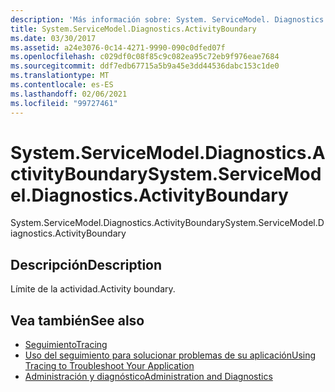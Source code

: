 ```yaml
---
description: 'Más información sobre: System. ServiceModel. Diagnostics. ActivityBoundary'
title: System.ServiceModel.Diagnostics.ActivityBoundary
ms.date: 03/30/2017
ms.assetid: a24e3076-0c14-4271-9990-090c0dfed07f
ms.openlocfilehash: c029df0c08f85c9c082ea95c72eb9f976eae7684
ms.sourcegitcommit: ddf7edb67715a5b9a45e3dd44536dabc153c1de0
ms.translationtype: MT
ms.contentlocale: es-ES
ms.lasthandoff: 02/06/2021
ms.locfileid: "99727461"
---
```

# <a name="systemservicemodeldiagnosticsactivityboundary"></a><span data-ttu-id="a14b8-103">System.ServiceModel.Diagnostics.ActivityBoundary</span><span class="sxs-lookup"><span data-stu-id="a14b8-103">System.ServiceModel.Diagnostics.ActivityBoundary</span></span>

<span data-ttu-id="a14b8-104">System.ServiceModel.Diagnostics.ActivityBoundary</span><span class="sxs-lookup"><span data-stu-id="a14b8-104">System.ServiceModel.Diagnostics.ActivityBoundary</span></span>  
  
## <a name="description"></a><span data-ttu-id="a14b8-105">Descripción</span><span class="sxs-lookup"><span data-stu-id="a14b8-105">Description</span></span>  

 <span data-ttu-id="a14b8-106">Límite de la actividad.</span><span class="sxs-lookup"><span data-stu-id="a14b8-106">Activity boundary.</span></span>  
  
## <a name="see-also"></a><span data-ttu-id="a14b8-107">Vea también</span><span class="sxs-lookup"><span data-stu-id="a14b8-107">See also</span></span>

- [<span data-ttu-id="a14b8-108">Seguimiento</span><span class="sxs-lookup"><span data-stu-id="a14b8-108">Tracing</span></span>](index.md)
- [<span data-ttu-id="a14b8-109">Uso del seguimiento para solucionar problemas de su aplicación</span><span class="sxs-lookup"><span data-stu-id="a14b8-109">Using Tracing to Troubleshoot Your Application</span></span>](using-tracing-to-troubleshoot-your-application.md)
- [<span data-ttu-id="a14b8-110">Administración y diagnóstico</span><span class="sxs-lookup"><span data-stu-id="a14b8-110">Administration and Diagnostics</span></span>](../index.md)
